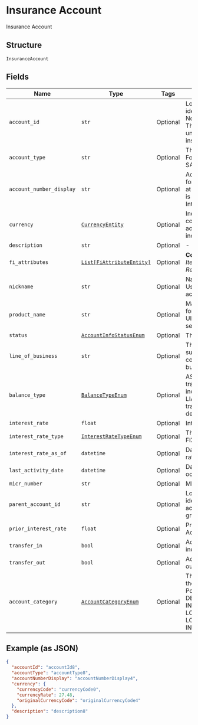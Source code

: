 
# Insurance Account

Insurance Account

## Structure

`InsuranceAccount`

## Fields

| Name | Type | Tags | Description |
|  --- | --- | --- | --- |
| `account_id` | `str` | Optional | Long-term persistent identity of the account. Not an account number. This identity must be unique to the owning institution. |
| `account_type` | `str` | Optional | The type of an account. For instance, CHECKING, SAVINGS, 401K, etc. |
| `account_number_display` | `str` | Optional | Account display number for the end user’s handle at owning institution. This is to be displayed by the Interface Provider. |
| `currency` | [`CurrencyEntity`](../../doc/models/currency-entity.md) | Optional | Indicates the currency code used by the account. May also include currency rate. |
| `description` | `str` | Optional | - |
| `fi_attributes` | [`List[FiAttributeEntity]`](../../doc/models/fi-attribute-entity.md) | Optional | **Constraints**: *Minimum Items*: `1`, *Unique Items Required* |
| `nickname` | `str` | Optional | Name given by the user. Used in UIs to assist in account selection |
| `product_name` | `str` | Optional | Marketed product name for this account.  Used in UIs to assist in account selection |
| `status` | [`AccountInfoStatusEnum`](../../doc/models/account-info-status-enum.md) | Optional | The status of an account. |
| `line_of_business` | `str` | Optional | The line of business, such as consumer, consumer joint, small business, corporate, etc. |
| `balance_type` | [`BalanceTypeEnum`](../../doc/models/balance-type-enum.md) | Optional | ASSET (positive transaction amount increases balance), LIABILITY (positive transaction amount decreases balance) |
| `interest_rate` | `float` | Optional | Interest Rate of Account |
| `interest_rate_type` | [`InterestRateTypeEnum`](../../doc/models/interest-rate-type-enum.md) | Optional | The type of interest rate. FIXED or VARIABLE. |
| `interest_rate_as_of` | `datetime` | Optional | Date of account’s interest rate |
| `last_activity_date` | `datetime` | Optional | Date that last transaction occurred on account |
| `micr_number` | `str` | Optional | MICR Number |
| `parent_account_id` | `str` | Optional | Long-term persistent identity of the parent account. This is used to group accounts. |
| `prior_interest_rate` | `float` | Optional | Previous Interest Rate of Account |
| `transfer_in` | `bool` | Optional | Account is eligible for incoming transfers |
| `transfer_out` | `bool` | Optional | Account is eligible for outgoing transfers |
| `account_category` | [`AccountCategoryEnum`](../../doc/models/account-category-enum.md) | Optional | The account category of the insurance account. Possible enums: DEPOSIT_ACCOUNT, INVESTMENT_ACCOUNT, LOAN_ACCOUNT, LOC_ACCOUNT, INSURANCE_ACCOUNT |

## Example (as JSON)

```json
{
  "accountId": "accountId8",
  "accountType": "accountType8",
  "accountNumberDisplay": "accountNumberDisplay4",
  "currency": {
    "currencyCode": "currencyCode0",
    "currencyRate": 27.48,
    "originalCurrencyCode": "originalCurrencyCode4"
  },
  "description": "description8"
}
```

